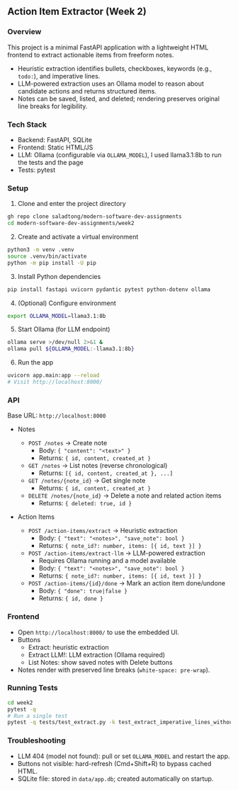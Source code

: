 <!-- generated with user guidance and a touch of editing -->
## Action Item Extractor (Week 2)

### Overview
This project is a minimal FastAPI application with a lightweight HTML frontend to extract actionable items from freeform notes.

- Heuristic extraction identifies bullets, checkboxes, keywords (e.g., `todo:`), and imperative lines.
- LLM-powered extraction uses an Ollama model to reason about candidate actions and returns structured items.
- Notes can be saved, listed, and deleted; rendering preserves original line breaks for legibility.

### Tech Stack
- Backend: FastAPI, SQLite
- Frontend: Static HTML/JS
- LLM: Ollama (configurable via `OLLAMA_MODEL`), I used llama3.1:8b to run the tests and the page
- Tests: pytest

### Setup
1) Clone and enter the project directory
```bash
gh repo clone saladtong/modern-software-dev-assignments
cd modern-software-dev-assignments/week2
```

2) Create and activate a virtual environment
```bash
python3 -m venv .venv
source .venv/bin/activate
python -m pip install -U pip
```

3) Install Python dependencies
```bash
pip install fastapi uvicorn pydantic pytest python-dotenv ollama
```

4) (Optional) Configure environment
```bash
export OLLAMA_MODEL=llama3.1:8b
```

5) Start Ollama (for LLM endpoint)
```bash
ollama serve >/dev/null 2>&1 &
ollama pull ${OLLAMA_MODEL:-llama3.1:8b}
```

6) Run the app
```bash
uvicorn app.main:app --reload
# Visit http://localhost:8000/
```

### API

Base URL: `http://localhost:8000`

- Notes
  - `POST /notes` → Create note
    - Body: `{ "content": "<text>" }`
    - Returns: `{ id, content, created_at }`
  - `GET /notes` → List notes (reverse chronological)
    - Returns: `[{ id, content, created_at }, ...]`
  - `GET /notes/{note_id}` → Get single note
    - Returns: `{ id, content, created_at }`
  - `DELETE /notes/{note_id}` → Delete a note and related action items
    - Returns: `{ deleted: true, id }`

- Action Items
  - `POST /action-items/extract` → Heuristic extraction
    - Body: `{ "text": "<notes>", "save_note": bool }`
    - Returns: `{ note_id?: number, items: [{ id, text }] }`
  - `POST /action-items/extract-llm` → LLM-powered extraction
    - Requires Ollama running and a model available
    - Body: `{ "text": "<notes>", "save_note": bool }`
    - Returns: `{ note_id?: number, items: [{ id, text }] }`
  - `POST /action-items/{id}/done` → Mark an action item done/undone
    - Body: `{ "done": true|false }`
    - Returns: `{ id, done }`

### Frontend
- Open `http://localhost:8000/` to use the embedded UI.
- Buttons
  - Extract: heuristic extraction
  - Extract LLM!: LLM extraction (Ollama required)
  - List Notes: show saved notes with Delete buttons
- Notes render with preserved line breaks (`white-space: pre-wrap`).

### Running Tests
```bash
cd week2
pytest -q
# Run a single test
pytest -q tests/test_extract.py -k test_extract_imperative_lines_without_markers
```

### Troubleshooting
- LLM 404 (model not found): pull or set `OLLAMA_MODEL` and restart the app.
- Buttons not visible: hard-refresh (Cmd+Shift+R) to bypass cached HTML.
- SQLite file: stored in `data/app.db`; created automatically on startup.


